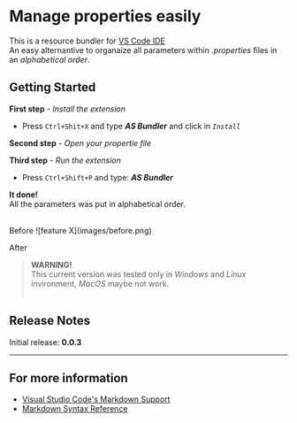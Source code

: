 # Manage properties easily

This is a resource bundler for [VS Code IDE](https://code.visualstudio.com/)<br>
An easy alternantive to organaize all parameters within _.properties_  files in an _alphabetical order_.

## Getting Started
**First step** - _Install the extension_

* Press `Ctrl+Shit+X` and type **_AS Bundler_** and click in _`Install`_

**Second step** - _Open your propertie file_

**Third step** - _Run the extension_

* Press `Ctrl+Shift+P` and type: **_AS Bundler_**

**It done!**<br>
All the parameters was put in alphabetical order.<br><br>

Before
\!\[feature X\]\(images/before.png\)

After

> **WARNING!** <br>This current version was tested only in _Windows_ and _Linux_ invironment, _MacOS_ maybe not work.<br><br>


## Release Notes

Initial release: **0.0.3**


---

## For more information

* [Visual Studio Code's Markdown Support](http://code.visualstudio.com/docs/languages/markdown)
* [Markdown Syntax Reference](https://help.github.com/articles/markdown-basics/)

